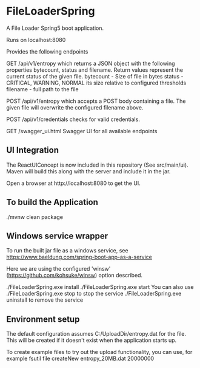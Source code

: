 # FileLoaderSpring

A File Loader Spring5 boot application.

Runs on localhost:8080

Provides the following endpoints

GET /api/v1/entropy which returns a JSON object with the following properties bytecount, status and filename.
Return values represent the current status of the given file.
bytecount - Size of file in bytes
status - CRITICAL, WARNING, NORMAL its size relative to configured thresholds
filename - full path to the file

POST /api/v1/entropy which accepts a POST body containing a file. The given file will overwrite the configured filename above.

POST /api/v1/credentials checks for valid credentials.

GET /swagger_ui.html Swagger UI for all available endpoints

## UI Integration
The ReactUIConcept is now included in this repository (See src/main/ui). Maven will build this 
along with the server and include it in the jar. 

Open a browser at http://localhost:8080 to get the UI.

## To build the Application
./mvnw clean package

## Windows service wrapper
To run the built jar file as a windows service, see
https://www.baeldung.com/spring-boot-app-as-a-service

Here we are using the configured 'winsw' (https://github.com/kohsuke/winsw) option described.

./FileLoaderSpring.exe install
./FileLoaderSpring.exe start
You can also use
./FileLoaderSpring.exe stop to stop the service
./FileLoaderSpring.exe uninstall to remove the service

## Environment setup
The default configuration assumes C:/UploadDir/entropy.dat for the file. 
This will be created if it doesn't exist when the application starts up.

To create example files to try out the upload functionality, you can use, for example 
fsutil file createNew entropy_20MB.dat 20000000
